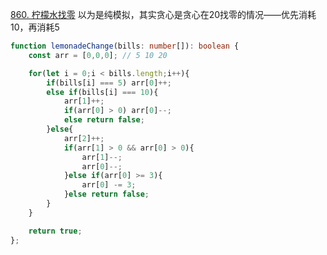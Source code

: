
[860. 柠檬水找零](https://leetcode.cn/problems/lemonade-change/)
以为是纯模拟，其实贪心是贪心在20找零的情况——优先消耗10，再消耗5

```typescript
function lemonadeChange(bills: number[]): boolean {
    const arr = [0,0,0]; // 5 10 20

    for(let i = 0;i < bills.length;i++){
        if(bills[i] === 5) arr[0]++;
        else if(bills[i] === 10){
            arr[1]++;
            if(arr[0] > 0) arr[0]--;
            else return false;
        }else{
            arr[2]++;
            if(arr[1] > 0 && arr[0] > 0){
                arr[1]--;
                arr[0]--;
            }else if(arr[0] >= 3){
                arr[0] -= 3;
            }else return false;
        }
    }

    return true;
};
```
